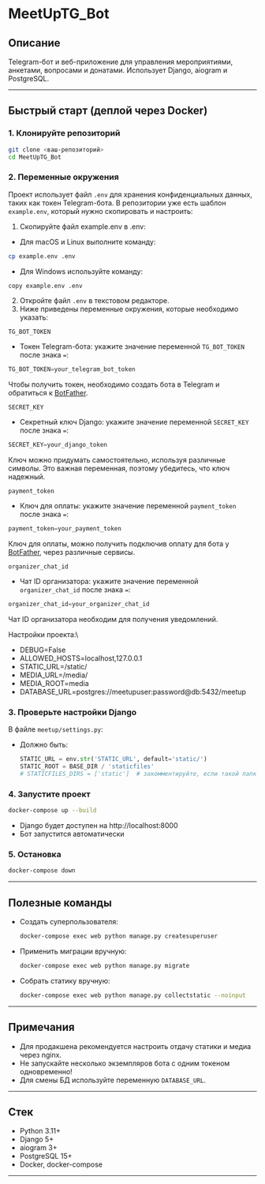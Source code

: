 # MeetUpTG_Bot

## Описание

Telegram-бот и веб-приложение для управления мероприятиями, анкетами, вопросами и донатами. Использует Django, aiogram и PostgreSQL.

---

## Быстрый старт (деплой через Docker)

### 1. Клонируйте репозиторий
```sh
git clone <ваш-репозиторий>
cd MeetUpTG_Bot
```


### 2. Переменные окружения
Проект использует файл `.env` для хранения конфиденциальных данных, таких как токен Telegram-бота. В репозитории уже есть шаблон `example.env`, который нужно скопировать и настроить:
1. Скопируйте файл example.env в .env:
- Для macOS и Linux выполните команду:
```bash
cp example.env .env
```
- Для Windows используйте команду:
```bash
copy example.env .env
```
2. Откройте файл `.env` в текстовом редакторе.
3. Ниже приведены переменные окружения, которые необходимо указать:

`TG_BOT_TOKEN`
- Токен Telegram-бота: укажите значение переменной `TG_BOT_TOKEN` после знака `=`:
```python
TG_BOT_TOKEN=your_telegram_bot_token
```
Чтобы получить токен, необходимо создать бота в Telegram и обратиться к [BotFather](https://telegram.me/BotFather).

`SECRET_KEY`
- Секретный ключ Django: укажите значение переменной `SECRET_KEY` после знака `=`:
```python
SECRET_KEY=your_django_token
```
Ключ можно придумать самостоятельно, используя различные символы. Это важная переменная, поэтому убедитесь, что ключ надежный.

`payment_token`
- Ключ для оплаты: укажите значение переменной `payment_token` после знака `=`:
```python
payment_token=your_payment_token
```
Ключ для оплаты, можно получить подключив оплату для бота у [BotFather](https://telegram.me/BotFather), через различные сервисы.

`organizer_chat_id`
- Чат ID организатора: укажите значение переменной `organizer_chat_id` после знака `=`:
```python
organizer_chat_id=your_organizer_chat_id
```
Чат ID организатора необходим для получения уведомлений.

Настройки проекта:\
- DEBUG=False
- ALLOWED_HOSTS=localhost,127.0.0.1
- STATIC_URL=/static/
- MEDIA_URL=/media/
- MEDIA_ROOT=media
- DATABASE_URL=postgres://meetupuser:password@db:5432/meetup


### 3. Проверьте настройки Django
В файле `meetup/settings.py`:
- Должно быть:
  ```python
  STATIC_URL = env.str('STATIC_URL', default='static/')
  STATIC_ROOT = BASE_DIR / 'staticfiles'
  # STATICFILES_DIRS = ['static']  # закомментируйте, если такой папки нет
  ```

### 4. Запустите проект
```sh
docker-compose up --build
```

- Django будет доступен на http://localhost:8000
- Бот запустится автоматически

### 5. Остановка
```sh
docker-compose down
```

---

## Полезные команды

- Создать суперпользователя:
  ```sh
  docker-compose exec web python manage.py createsuperuser
  ```
- Применить миграции вручную:
  ```sh
  docker-compose exec web python manage.py migrate
  ```
- Собрать статику вручную:
  ```sh
  docker-compose exec web python manage.py collectstatic --noinput
  ```

---

## Примечания
- Для продакшена рекомендуется настроить отдачу статики и медиа через nginx.
- Не запускайте несколько экземпляров бота с одним токеном одновременно!
- Для смены БД используйте переменную `DATABASE_URL`.

---

## Стек
- Python 3.11+
- Django 5+
- aiogram 3+
- PostgreSQL 15+
- Docker, docker-compose

---
